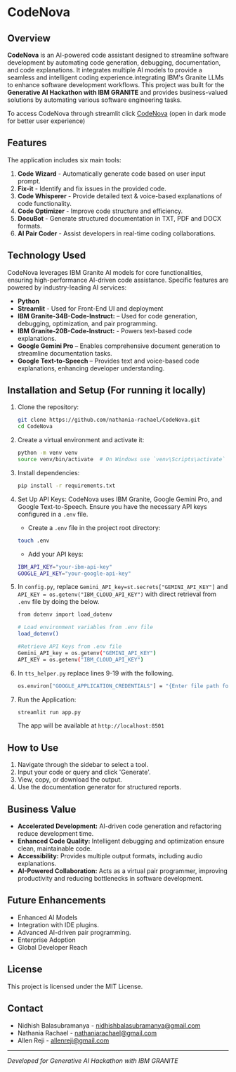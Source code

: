 # CodeNova


## Overview
**CodeNova** is an AI-powered code assistant designed to streamline software development by automating code generation, debugging, documentation, and code explanations. It integrates multiple AI models to provide a seamless and intelligent coding experience.integrating IBM's Granite LLMs to enhance software development workflows. This project was built for the **Generative AI Hackathon with IBM GRANITE** and provides business-valued solutions by automating various software engineering tasks.

To access CodeNova through streamlit click [CodeNova](https://codenova.streamlit.app/) (open in dark mode for better user experience)
## Features
The application includes six main tools:
1. **Code Wizard** - Automatically generate code based on user input prompt.
2. **Fix-it** - Identify and fix issues in the provided code.
3. **Code Whisperer** - Provide detailed text & voice-based explanations of code functionality.
4. **Code Optimizer** - Improve code structure and efficiency.
5. **DocuBot** - Generate structured documentation in TXT, PDF and DOCX formats.
6. **AI Pair Coder** - Assist developers in real-time coding collaborations.

## Technology Used
CodeNova leverages IBM Granite AI models for core functionalities, ensuring high-performance AI-driven code assistance. Specific features are powered by industry-leading AI services:

- **Python**
- **Streamlit** - Used for Front-End UI and deployment
- **IBM Granite-34B-Code-Instruct:** – Used for code generation, debugging, optimization, and pair programming.
- **IBM Granite-20B-Code-Instruct:** - Powers text-based code explanations.
- **Google Gemini Pro** – Enables comprehensive document generation to streamline documentation tasks.
- **Google Text-to-Speech** – Provides text and voice-based code explanations, enhancing developer understanding.

## Installation and Setup (For running it locally)
1. Clone the repository:
   ```sh
   git clone https://github.com/nathania-rachael/CodeNova.git
   cd CodeNova
   ```
2. Create a virtual environment and activate it:
   ```sh
   python -m venv venv
   source venv/bin/activate  # On Windows use `venv\Scripts\activate`
   ```
3. Install dependencies:
   ```sh
   pip install -r requirements.txt
   ```
4. Set Up API Keys:
   CodeNova uses IBM Granite, Google Gemini Pro, and Google Text-to-Speech. Ensure you have the necessary API keys configured in a `.env` file.

   - Create a `.env` file in the project root directory:
   ```sh
   touch .env
   ```
   - Add your API keys:
   ```sh
   IBM_API_KEY="your-ibm-api-key"
   GOOGLE_API_KEY="your-google-api-key"
   ```
5. In `config.py`, replace `Gemini_API_key=st.secrets["GEMINI_API_KEY"]` and `API_KEY = os.getenv("IBM_CLOUD_API_KEY")` with direct retrieval from `.env` file by doing the below.
   ```sh
   from dotenv import load_dotenv
   
   # Load environment variables from .env file
   load_dotenv()

   #Retrieve API Keys from .env file
   Gemini_API_key = os.getenv("GEMINI_API_KEY")
   API_KEY = os.getenv("IBM_CLOUD_API_KEY")
   ```
6. In `tts_helper.py` replace lines 9-19 with the following.
   ```sh
   os.environ["GOOGLE_APPLICATION_CREDENTIALS"] = "{Enter file path for Google Text-to-Speech API JSON file}"
   ```
7. Run the Application:
   ```sh
   streamlit run app.py
   ```
   The app will be available at `http://localhost:8501`

## How to Use
1. Navigate through the sidebar to select a tool.
2. Input your code or query and click 'Generate'.
3. View, copy, or download the output.
4. Use the documentation generator for structured reports.

## Business Value
- **Accelerated Development:** AI-driven code generation and refactoring reduce development time.
- **Enhanced Code Quality:** Intelligent debugging and optimization ensure clean, maintainable code.
- **Accessibility:** Provides multiple output formats, including audio explanations.
- **AI-Powered Collaboration:** Acts as a virtual pair programmer, improving productivity and reducing bottlenecks in software development.

## Future Enhancements
- Enhanced AI Models
- Integration with IDE plugins.
- Advanced AI-driven pair programming.
- Enterprise Adoption
- Global Developer Reach

## License
This project is licensed under the MIT License.

## Contact
- Nidhish Balasubramanya - [nidhishbalasubramanya@gmail.com](nidhishbalasubramanya@gmail.com)
- Nathania Rachael - [nathaniarachael@gmail.com](nathaniarachael@gmail.com)
- Allen Reji - [allenreji@gmail.com](allenreji@gmail.com)
---

*Developed for Generative AI Hackathon with IBM GRANITE*

